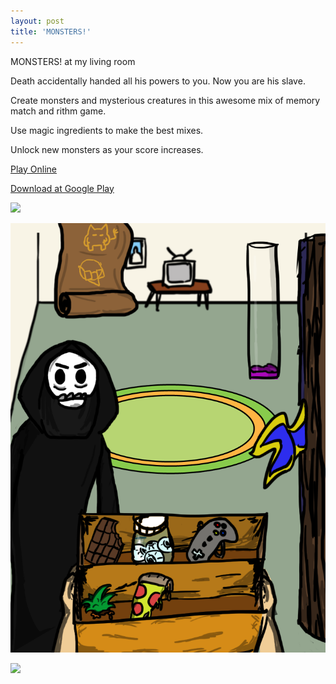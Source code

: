 ```yaml
---
layout: post
title: 'MONSTERS!'
---
```

  
MONSTERS! at my living room  
  
Death accidentally handed all his powers to you. Now you are his slave.  
  
Create monsters and mysterious creatures in this awesome mix of memory match and rithm game.    
  
Use magic ingredients to make the best mixes.  
  
Unlock new monsters as your score increases.  

[Play Online](#)  
   
[Download at Google Play](#)  
   
![](https://marcelomesmo.github.io/assets/img/games/game-2/monsters1.png)  
  
   
![](/assets/img/games/game-2/monsters1.png)  

![](https://marcelomesmo.github.io/assets/img/games/game-2/monsters2.png)  